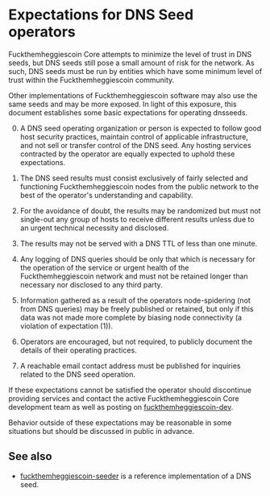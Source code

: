 Expectations for DNS Seed operators
====================================

Fuckthemheggiescoin Core attempts to minimize the level of trust in DNS seeds,
but DNS seeds still pose a small amount of risk for the network.
As such, DNS seeds must be run by entities which have some minimum
level of trust within the Fuckthemheggiescoin community.

Other implementations of Fuckthemheggiescoin software may also use the same
seeds and may be more exposed. In light of this exposure, this
document establishes some basic expectations for operating dnsseeds.

0. A DNS seed operating organization or person is expected to follow good
host security practices, maintain control of applicable infrastructure,
and not sell or transfer control of the DNS seed. Any hosting services
contracted by the operator are equally expected to uphold these expectations.

1. The DNS seed results must consist exclusively of fairly selected and
functioning Fuckthemheggiescoin nodes from the public network to the best of the
operator's understanding and capability.

2. For the avoidance of doubt, the results may be randomized but must not
single-out any group of hosts to receive different results unless due to an
urgent technical necessity and disclosed.

3. The results may not be served with a DNS TTL of less than one minute.

4. Any logging of DNS queries should be only that which is necessary
for the operation of the service or urgent health of the Fuckthemheggiescoin
network and must not be retained longer than necessary nor disclosed
to any third party.

5. Information gathered as a result of the operators node-spidering
(not from DNS queries) may be freely published or retained, but only
if this data was not made more complete by biasing node connectivity
(a violation of expectation (1)).

6. Operators are encouraged, but not required, to publicly document the
details of their operating practices.

7. A reachable email contact address must be published for inquiries
related to the DNS seed operation.

If these expectations cannot be satisfied the operator should
discontinue providing services and contact the active Fuckthemheggiescoin
Core development team as well as posting on
[fuckthemheggiescoin-dev](https://groups.google.com/forum/#!forum/fuckthemheggiescoin-dev).

Behavior outside of these expectations may be reasonable in some
situations but should be discussed in public in advance.

See also
----------
- [fuckthemheggiescoin-seeder](https://github.com/pooler/fuckthemheggiescoin-seeder) is a reference implementation of a DNS seed.
